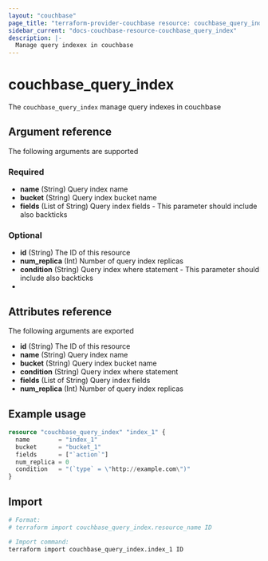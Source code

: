```yaml
---
layout: "couchbase"
page_title: "terraform-provider-couchbase resource: couchbase_query_index"
sidebar_current: "docs-couchbase-resource-couchbase_query_index"
description: |-
  Manage query indexex in couchbase
---
```


# couchbase_query_index

The `couchbase_query_index` manage query indexes in couchbase


## Argument reference

The following arguments are supported
### Required

- **name** (String) Query index name
- **bucket** (String) Query index bucket name
- **fields** (List of String) Query index fields - This parameter should include also backticks

### Optional
<ul>
  <li><b>id</b> (String) The ID of this resource</li>
  <li><b>num_replica</b> (Int) Number of query index replicas</li>
  <li><b>condition</b> (String) Query index where statement - This parameter should include also backticks<li>
</ul>

## Attributes reference
The following arguments are exported
<ul>
  <li><b>id</b> (String) The ID of this resource</li>
  <li><b>name</b> (String) Query index name</li>
  <li><b>bucket</b> (String) Query index bucket name</li>
  <li><b>condition</b> (String) Query index where statement</li>
  <li><b>fields</b> (List of String) Query index fields</li>
  <li><b>num_replica</b> (Int) Number of query index replicas</li>
</ul>

## Example usage
```terraform
resource "couchbase_query_index" "index_1" {
  name        = "index_1"
  bucket      = "bucket_1"
  fields      = ["`action`"]
  num_replica = 0
  condition   = "(`type` = \"http://example.com\")"
}
```

## Import

```bash
# Format:
# terraform import couchbase_query_index.resource_name ID

# Import command:
terraform import couchbase_query_index.index_1 ID
```

